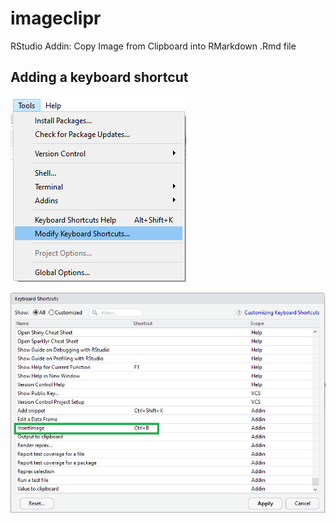 # imageclipr
RStudio Addin: Copy Image from Clipboard into RMarkdown .Rmd file

## Adding a keyboard shortcut
![Plot title. ](clipboardImage_1.png)

![Plot title. ](clipboardImage_2.png)
